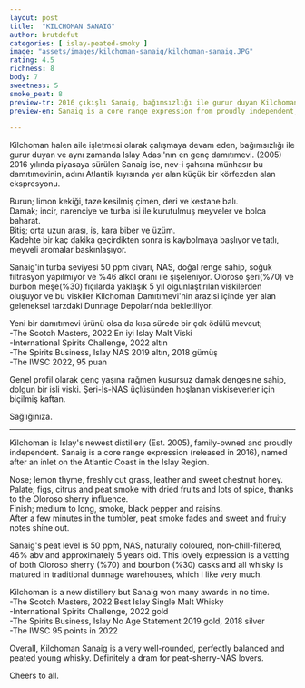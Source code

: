 ```yaml
---
layout: post
title:  "KILCHOMAN SANAIG"
author: brutdefut
categories: [ islay-peated-smoky ]
image: "assets/images/kilchoman-sanaig/kilchoman-sanaig.JPG"
rating: 4.5
richness: 8
body: 7
sweetness: 5
smoke_peat: 8
preview-tr: 2016 çıkışlı Sanaig, bağımsızlığı ile gurur duyan Kilchoman Damıtımevi'nin şeri yoğunluklu ekspresyonu.        
preview-en: Sanaig is a core range expression from proudly independent, family-owned Kilchoman Distillery.     
     
---
```


Kilchoman halen aile işletmesi olarak çalışmaya devam eden, bağımsızlığı ile gurur duyan ve aynı zamanda Islay Adası'nın en genç damıtımevi. (2005) 2016 yılında piyasaya sürülen Sanaig ise, nev-i şahsına münhasır bu damıtımevinin, adını Atlantik kıyısında yer alan küçük bir körfezden alan ekspresyonu.  

Burun; limon kekiği, taze kesilmiş çimen, deri ve kestane balı.  
Damak; incir, narenciye ve turba isi ile kurutulmuş meyveler ve bolca baharat.   
Bitiş; orta uzun arası, is, kara biber ve üzüm.  
Kadehte bir kaç dakika geçirdikten sonra is kaybolmaya başlıyor ve tatlı, meyveli aromalar baskınlaşıyor.  

Sanaig'in turba seviyesi 50 ppm civarı, NAS, doğal renge sahip, soğuk filtrasyon yapılmıyor ve %46 alkol oranı ile şişeleniyor. Oloroso şeri(%70) ve burbon meşe(%30) fıçılarda yaklaşık 5 yıl olgunlaştırılan viskilerden oluşuyor ve bu viskiler Kilchoman Damıtımevi'nin arazisi içinde yer alan geleneksel tarzdaki Dunnage Depoları'nda bekletiliyor.  

Yeni bir damıtımevi ürünü olsa da kısa sürede bir çok ödülü mevcut;  
-The Scotch Masters, 2022 En iyi Islay Malt Viski  
-International Spirits Challenge, 2022 altın  
-The Spirits Business, Islay NAS 2019 altın, 2018 gümüş    
-The IWSC 2022, 95 puan  

Genel profil olarak genç yaşına rağmen kusursuz damak dengesine sahip, dolgun bir isli viski. Şeri-İs-NAS üçlüsünden hoşlanan viskiseverler için biçilmiş kaftan.   

Sağlığınıza.  
   
-----------------------------------------------

<p id="english"></p>

Kilchoman is Islay's newest distillery (Est. 2005), family-owned and proudly independent. Sanaig is a core range expression (released in 2016), named after an inlet on the Atlantic Coast in the Islay Region.   

Nose; lemon thyme, freshly cut grass, leather and sweet chestnut honey.  
Palate; figs, citrus and peat smoke with dried fruits and lots of spice, thanks to the Oloroso sherry influence.  
Finish; medium to long, smoke, black pepper and raisins.  
After a few minutes in the tumbler, peat smoke fades and sweet and fruity notes shine out.  

Sanaig's peat level is 50 ppm, NAS, naturally coloured, non-chill-filtered, 46% abv and approximately 5 years old. This lovely expression is a vatting of both Oloroso sherry (%70) and bourbon (%30) casks and all whisky is matured in traditional dunnage warehouses, which I like very much.  

Kilchoman is a new distillery but Sanaig won many awards in no time.  
-The Scotch Masters, 2022 Best Islay Single Malt Whisky  
-International Spirits Challenge, 2022 gold  
-The Spirits Business, Islay No Age Statement 2019 gold, 2018 silver   
-The IWSC 95 points in 2022  

Overall, Kilchoman Sanaig is a very well-rounded, perfectly balanced and peated young whisky. Definitely a dram for peat-sherry-NAS lovers.   

Cheers to all.  
